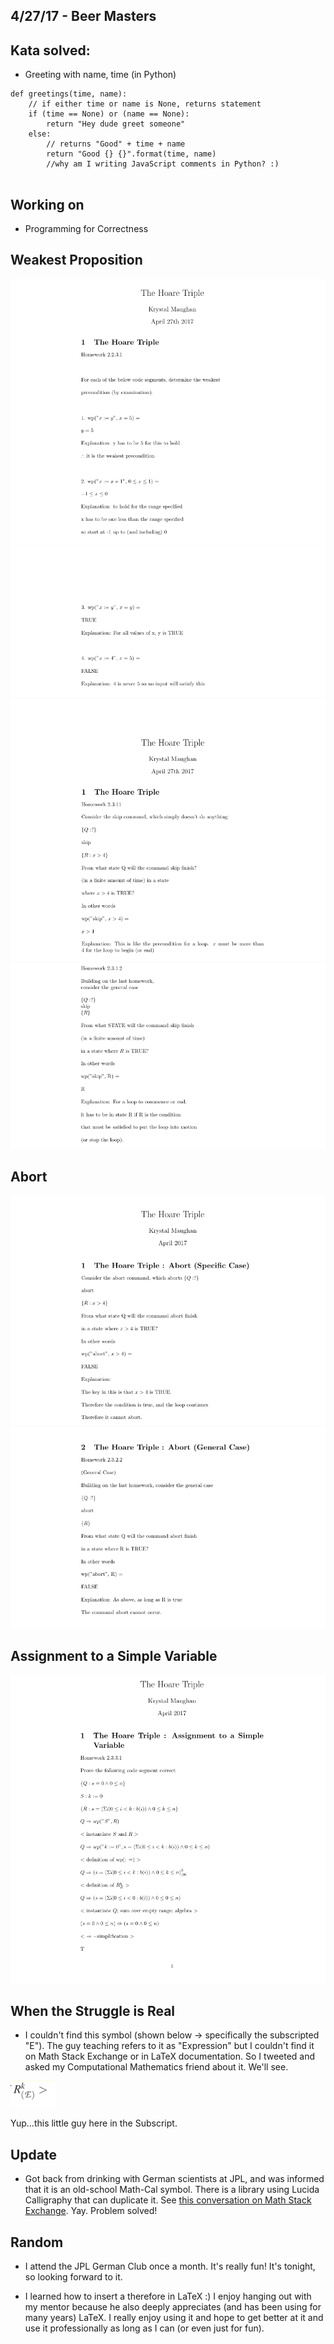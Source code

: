 ## 4/27/17 - Beer Masters

## Kata solved:

- Greeting with name, time (in Python)

```
def greetings(time, name):
    // if either time or name is None, returns statement
    if (time == None) or (name == None):
        return "Hey dude greet someone"
    else:
        // returns "Good" + time + name
        return "Good {} {}".format(time, name) 
        //why am I writing JavaScript comments in Python? :)
        
```

## Working on 

- Programming for Correctness 

## Weakest Proposition

![h_2_004](/images/h_2_004.png)
![h_2_005](/images/h_2_005.png)
![h_2_006](/images/h_2_006.png)
![h_2_007](/images/h_2_007.png)

## Abort 

![h_3_001](/images/h_3_001.png)
![h_3_002](/images/h_3_002.png)

## Assignment to a Simple Variable

![h_4_001](/images/h_4_001.png)

## When the Struggle is Real

- I couldn't find this symbol (shown below -> specifically the subscripted "E").
  The guy teaching refers to it as "Expression"
  but I couldn't find it on Math Stack Exchange or in LaTeX documentation.
  So I tweeted and asked my Computational Mathematics friend about it. We'll see.
  
![E](/images/E.png)  

Yup...this little guy here in the Subscript. 

## Update

- Got back from drinking with German scientists at JPL, 
 and was informed that it is an old-school Math-Cal symbol.
 There is a library using Lucida Calligraphy that can duplicate it.
 See [this conversation on Math Stack Exchange](https://tex.stackexchange.com/questions/215375/how-to-get-the-old-mathcal-letters).
 Yay. Problem solved!

## Random

- I attend the JPL German Club once a month. It's really fun! It's tonight, so looking forward to it.

- I learned how to insert a therefore in LaTeX :) 
  I enjoy hanging out with my mentor because he also deeply appreciates (and has been using for many years)
  LaTeX. I really enjoy using it and hope to get better at it and use it professionally as long as I can
  (or even just for fun). 
